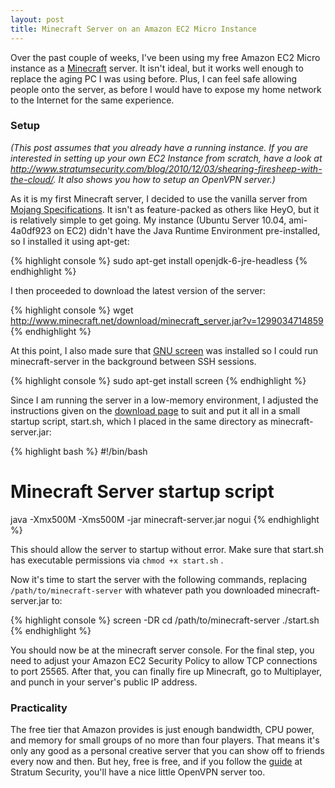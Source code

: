 ```yaml
---
layout: post
title: Minecraft Server on an Amazon EC2 Micro Instance
---
```


Over the past couple of weeks, I've been using my free Amazon EC2 Micro instance as a [Minecraft](http://www.minecraft.net) server. It isn't ideal, but it works well enough to replace the aging PC I was using before. Plus, I can feel safe allowing people onto the server, as before I would have to expose my home network to the Internet for the same experience. 

<!--more-->

### Setup ###

_(This post assumes that you already have a running instance. If you are interested in setting up your own EC2 Instance from scratch, have a look at <http://www.stratumsecurity.com/blog/2010/12/03/shearing-firesheep-with-the-cloud/>. It also shows you how to setup an OpenVPN server.)_

As it is my first Minecraft server, I decided to use the vanilla server from [Mojang Specifications](http://www.minecraft.net/download.jsp). It isn't as feature-packed as others like HeyO, but it is relatively simple to get going. My instance (Ubuntu Server 10.04, ami-4a0df923 on EC2) didn't have the Java Runtime Environment pre-installed, so I installed it using apt-get:

{% highlight console %}
sudo apt-get install openjdk-6-jre-headless
{% endhighlight %}

I then proceeded to download the latest version of the server:

{% highlight console %}
wget http://www.minecraft.net/download/minecraft_server.jar?v=1299034714859
{% endhighlight %}

At this point, I also made sure that [GNU screen](http://www.gnu.org/software/screen/) was installed so I could run minecraft-server in the background between SSH sessions.

{% highlight console %}
sudo apt-get install screen
{% endhighlight %}

Since I am running the server in a low-memory environment, I adjusted the instructions given on the [download page](http://www.minecraft.net/download.jsp) to suit and put it all in a small startup script, start.sh, which I placed in the same directory as minecraft-server.jar:

{% highlight bash %}
#!/bin/bash
# Minecraft Server startup script
java -Xmx500M -Xms500M -jar minecraft-server.jar nogui
{% endhighlight %}

This should allow the server to startup without error. Make sure that start.sh has executable permissions via <code>chmod +x start.sh</code> .

Now it's time to start the server with the following commands, replacing <code>/path/to/minecraft-server</code> with whatever path you downloaded minecraft-server.jar to:

{% highlight console %}
screen -DR
cd /path/to/minecraft-server
./start.sh
{% endhighlight %}

You should now be at the minecraft server console. For the final step, you need to adjust your Amazon EC2 Security Policy to allow TCP connections to port 25565. After that, you can finally fire up Minecraft, go to Multiplayer, and punch in your server's public IP address. 

### Practicality ###

The free tier that Amazon provides is just enough bandwidth, CPU power, and memory for small groups of no more than four players. That means it's only any good as a personal creative server that you can show off to friends every now and then. But hey, free is free, and if you follow the [guide](http://www.stratumsecurity.com/blog/2010/12/03/shearing-firesheep-with-the-cloud) at Stratum Security, you'll have a nice little OpenVPN server too.
